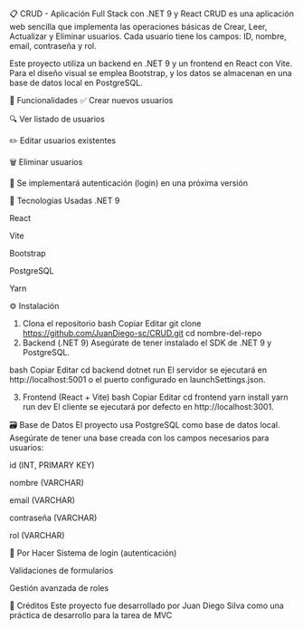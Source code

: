📋 CRUD - Aplicación Full Stack con .NET 9 y React
CRUD es una aplicación web sencilla que implementa las operaciones básicas de Crear, Leer, Actualizar y Eliminar usuarios. Cada usuario tiene los campos: ID, nombre, email, contraseña y rol.

Este proyecto utiliza un backend en .NET 9 y un frontend en React con Vite. Para el diseño visual se emplea Bootstrap, y los datos se almacenan en una base de datos local en PostgreSQL.

🚀 Funcionalidades
✅ Crear nuevos usuarios

🔍 Ver listado de usuarios

✏️ Editar usuarios existentes

🗑️ Eliminar usuarios

🔐 Se implementará autenticación (login) en una próxima versión

🧰 Tecnologías Usadas
.NET 9

React

Vite

Bootstrap

PostgreSQL

Yarn

⚙️ Instalación
1. Clona el repositorio
bash
Copiar
Editar
git clone https://github.com/JuanDiego-sc/CRUD.git
cd nombre-del-repo
2. Backend (.NET 9)
Asegúrate de tener instalado el SDK de .NET 9 y PostgreSQL.

bash
Copiar
Editar
cd backend
dotnet run
El servidor se ejecutará en http://localhost:5001 o el puerto configurado en launchSettings.json.

3. Frontend (React + Vite)
bash
Copiar
Editar
cd frontend
yarn install
yarn run dev
El cliente se ejecutará por defecto en http://localhost:3001.

🗃️ Base de Datos
El proyecto usa PostgreSQL como base de datos local. Asegúrate de tener una base creada con los campos necesarios para usuarios:

id (INT, PRIMARY KEY)

nombre (VARCHAR)

email (VARCHAR)

contraseña (VARCHAR)

rol (VARCHAR)

📌 Por Hacer
 Sistema de login (autenticación)

 Validaciones de formularios

 Gestión avanzada de roles

🤝 Créditos
Este proyecto fue desarrollado por Juan Diego Silva como una práctica de desarrollo para la tarea de MVC

